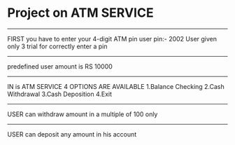 # Project on ATM SERVICE

***********************************************************************************
FIRST you have to enter your 4-digit ATM pin 
user pin:- 2002
User given only 3 trial for correctly enter a pin

***********************************************************************************
predefined user amount is RS 10000

***********************************************************************************
IN is ATM SERVICE 4 OPTIONS ARE AVAILABLE
1.Balance Checking
2.Cash Withdrawal
3.Cash Deposition
4.Exit

***********************************************************************************
USER can withdraw amount in a multiple of 100 only

***********************************************************************************
USER can deposit any amount in his account

